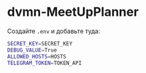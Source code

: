 # dvmn-MeetUpPlanner

Создайте `.env` и добавьте туда:
```bash
SECRET_KEY=SECRET_KEY
DEBUG_VALUE=True
ALLOWED_HOSTS=HOSTS
TELEGRAM_TOKEN=TOKEN_API
```